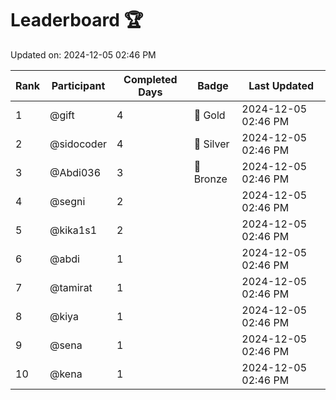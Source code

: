 # Leaderboard 🏆

Updated on: 2024-12-05 02:46 PM

| Rank | Participant       | Completed Days | Badge      | Last Updated         |
|------|-------------------|----------------|------------|----------------------|
| 1    | @gift             | 4              | 🏅 Gold     | 2024-12-05 02:46 PM |
| 2    | @sidocoder        | 4              | 🥈 Silver   | 2024-12-05 02:46 PM |
| 3    | @Abdi036          | 3              | 🥉 Bronze   | 2024-12-05 02:46 PM |
| 4    | @segni            | 2              |            | 2024-12-05 02:46 PM |
| 5    | @kika1s1          | 2              |            | 2024-12-05 02:46 PM |
| 6    | @abdi             | 1              |            | 2024-12-05 02:46 PM |
| 7    | @tamirat          | 1              |            | 2024-12-05 02:46 PM |
| 8    | @kiya             | 1              |            | 2024-12-05 02:46 PM |
| 9    | @sena             | 1              |            | 2024-12-05 02:46 PM |
| 10   | @kena             | 1              |            | 2024-12-05 02:46 PM |
